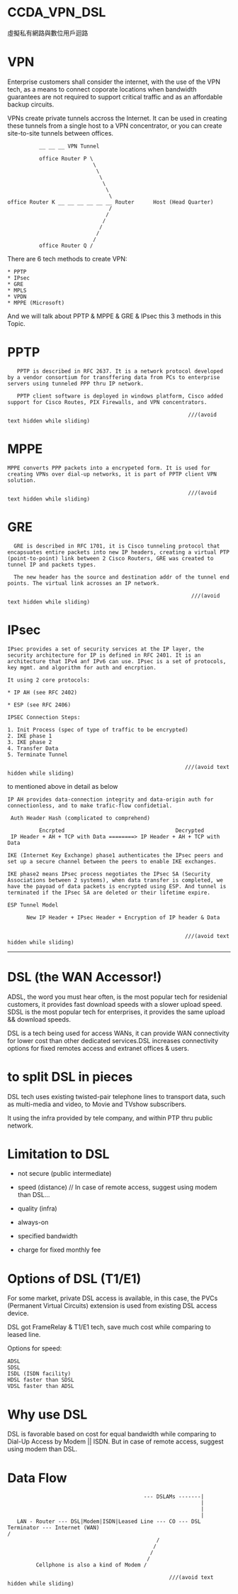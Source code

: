 # CCDA_VPN_DSL
虛擬私有網路與數位用戶迴路

# VPN

Enterprise customers shall consider the internet, with the use of the VPN tech, as a means to connect coporate locations when bandwidth guarantees are not required to support critical traffic and as an affordable backup circuits.

VPNs create private tunnels accross the Internet. It can be used in creating these tunnels from a single host to a VPN concentrator, or you can create site-to-site tunnels between offices.

              __ __ __ VPN Tunnel

              office Router P \
                               \
                                \
                                 \
                                  \
                                   \ 
                                    \
    office Router K __ __ __ __ __ __ Router      Host (Head Quarter)    
                                    /
                                   /
                                  /
                                 /
                                /
                               /
              office Router Q /

There are 6 tech methods to create VPN:
  
    * PPTP
    * IPsec
    * GRE
    * MPLS
    * VPDN
    * MPPE (Microsoft)

And we will talk about PPTP & MPPE & GRE & IPsec this 3 methods in this Topic.

# PPTP

       PPTP is described in RFC 2637. It is a network protocol developed by a vendor consortium for transffering data from PCs to enterprise servers using tunneled PPP thru IP network.

       PPTP client software is deployed in windows platform, Cisco added support for Cisco Routes, PIX Firewalls, and VPN concentrators.
       
                                                             ///(avoid text hidden while sliding)
   
# MPPE

    MPPE converts PPP packets into a encrypeted form. It is used for creating VPNs over dial-up networks, it is part of PPTP client VPN solution.

                                                             ///(avoid text hidden while sliding)
                                                             
# GRE

      GRE is described in RFC 1701, it is Cisco tunneling protocol that encapsuates entire packets into new IP headers, creating a virtual PTP (point-to-point) link between 2 Cisco Routers, GRE was created to tunnel IP and packets types.

      The new header has the source and destination addr of the tunnel end points. The virtual link acrosses an IP network.

                                                              ///(avoid text hidden while sliding)
                                                              
# IPsec

    IPsec provides a set of security services at the IP layer, the security architecture for IP is defined in RFC 2401. It is an architecture that IPv4 anf IPv6 can use. IPsec is a set of protocols, key mgmt. and algorithm for auth and encrption.

    It using 2 core protocols:

    * IP AH (see RFC 2402)

    * ESP (see RFC 2406)
    
    IPSEC Connection Steps:
    
    1. Init Process (spec of type of traffic to be encrypted)
    2. IKE phase 1
    3. IKE phase 2
    4. Transfer Data
    5. Terminate Tunnel

                                                            ///(avoid text hidden while sliding)
                                                            
>>>
to mentioned above in detail as below

    IP AH provides data-connection integrity and data-origin auth for connectionless, and to make trafic-flow confidetial.
    
     Auth Header Hash (complicated to comprehend)
     
              Encrpted                                   Decrypted
     IP Header + AH + TCP with Data ========> IP Header + AH + TCP with Data
    
>>>

    IKE (Internet Key Exchange) phase1 authenticates the IPsec peers and set up a secure channel between the peers to enable IKE exchanges.

    IKE phase2 means IPsec process negotiates the IPsec SA (Security Associations between 2 systems), when data transfer is completed, we have the payoad of data packets is encrypted using ESP. And tunnel is terminated if the IPsec SA are deleted or their lifetime expire.
    
    ESP Tunnel Model 
         
          New IP Header + IPsec Header + Encryption of IP header & Data
     

                                                            ///(avoid text hidden while sliding)            
___________________________________________________________________________

# DSL (the WAN Accessor!)

ADSL, the word you must hear often, is the most popular tech for residenial customers, it provides fast download speeds with a slower upload speed. SDSL is the most popular tech for enterprises, it provides the same upload && download speeds.

DSL is a tech being used for access WANs, it can provide WAN connectivity for lower cost than other dedicated services.DSL increases connectivity options for fixed remotes access and extranet offices & users. 

# to split DSL in pieces

DSL tech uses existing twisted-pair telephone lines to transport data, such as multi-media and video, to Movie and TVshow subscribers.

It using the infra provided by tele company, and within PTP thru public network.

# Limitation to DSL

* not secure (public intermediate)

* speed (distance) // In case of remote access, suggest using modem than DSL...

* quality (infra)

* always-on

* specified bandwidth

* charge for fixed monthly fee

# Options of DSL (T1/E1)

For some market, private DSL access is available, in this case, the PVCs (Permanent Virtual Circuits) extension is used from existing DSL access device.

DSL got FrameRelay & T1/E1 tech, save much cost while comparing to leased line.

Options for speed:

    ADSL
    SDSL
    ISDL (ISDN facility)
    HDSL faster than SDSL
    VDSL faster than ADSL

# Why use DSL

DSL is favorable based on cost for equal bandwidth while comparing to Dial-Up Access by Modem || ISDN. But in case of remote access, suggest using modem than DSL.

# Data Flow


                                               --- DSLAMs -------|
                                                                 |
                                                                 |
                                                                 |
       LAN - Router --- DSL|Modem|ISDN|Leased Line --- CO --- DSL Terminator --- Internet (WAN)                                            /
                                                   /
                                                  /
                                                 /
                                                /
             Cellphone is also a kind of Modem /
                                                       
                                                       ///(avoid text hidden while sliding)            

